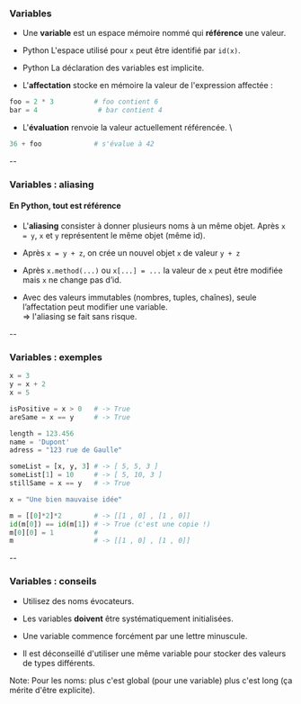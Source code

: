 ### Variables

- Une **variable** est un espace mémoire nommé qui **référence** une
  valeur.

- <span class="label">Python</span> L'espace utilisé pour `x` peut
  être identifié par `id(x)`.

- <span class="label">Python</span> La déclaration des variables est implicite.

- L'**affectation** stocke en mémoire la valeur de l'expression affectée :

```python
foo = 2 * 3          # foo contient 6
bar = 4               # bar contient 4
```

- L'**évaluation** renvoie la valeur actuellement référencée. \

```python
36 + foo             # s'évalue à 42
```

--

### Variables : aliasing

#### En Python, tout est référence

- L'**aliasing** consister à donner plusieurs noms à un même objet.
  Après `x = y`, `x` et `y` représentent le même objet (même id).

- Après `x = y + z`, on crée un nouvel objet `x` de valeur `y + z`

- Après `x.method(...)` ou `x[...] = ...`  la valeur de `x` peut être
modifiée mais `x` ne change pas d’id.

- Avec des valeurs immutables (nombres, tuples, chaînes), seule
  l’affectation peut modifier une variable. \
  $\Rightarrow$ l'aliasing se fait sans risque.



--

### Variables : exemples

```python
x = 3
y = x + 2
x = 5

isPositive = x > 0   # -> True
areSame = x == y     # -> True

length = 123.456
name = 'Dupont'
adress = "123 rue de Gaulle"

someList = [x, y, 3] # -> [ 5, 5, 3 ]
someList[1] = 10     # -> [ 5, 10, 3 ]
stillSame = x == y   # -> True

x = "Une bien mauvaise idée"
```

```python
m = [[0]*2]*2        # -> [[1 , 0] , [1 , 0]]
id(m[0]) == id(m[1]) # -> True (c'est une copie !)
m[0][0] = 1          #
m                    # -> [[1 , 0] , [1 , 0]]
```


--

### Variables : conseils

- Utilisez des noms évocateurs.

- Les variables **doivent** être systématiquement initialisées.

- Une variable commence forcément par une lettre minuscule.

- Il est déconseillé d'utiliser une même variable pour stocker des
  valeurs de types différents.

Note:
Pour les noms: plus c'est global (pour une variable) plus c'est long
(ça mérite d'être explicite).

